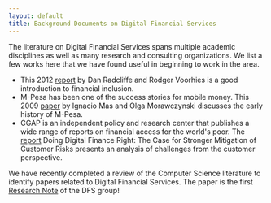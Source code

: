 ```yaml
---
layout: default
title: Background Documents on Digital Financial Services
---
```


The literature on Digital Financial Services spans multiple academic disciplines as well as many research and consulting organizations.  We list a few works here that we have found useful in beginning to work in the area.

* This 2012 [report][BMGF2012] by Dan Radcliffe and Rodger Voorhies is a good introduction to financial inclusion. 
* M-Pesa has been one of the success stories for mobile money.  This 2009 [paper][Mas2009] by Ignacio Mas and Olga Morawczynski discusses the early history of M-Pesa.
* CGAP is an independent policy and research center that publishes a wide range of reports on financial access for the world's poor.  The [report][CGAP_DDFR] Doing Digital Finance Right: The Case for Stronger Mitigation of Customer Risks  presents an analysis of challenges from the customer perspective.

We have recently completed a review of the Computer Science literature to identify papers related to Digital Financial Services.  The paper is the first [Research Note][UWDFS001] of the DFS group!

 [UWDFS001]: http://ictd.cs.washington.edu/docs/review-computer-science-v0_1.pdf
 [Mas2009]: http://www.mitpressjournals.org/doi/pdf/10.1162/itgg.2009.4.2.77
 [CGAP_DDFR]: http://www.cgap.org/publications/doing-digital-finance-right
 [BMGF2012]: https://www.responsiblefinanceforum.org/wp-content/uploads/Pathway_Financial_Inclusion.pdf